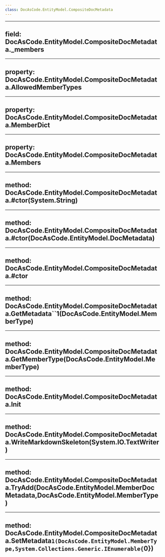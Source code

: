 ```yaml
---
class: DocAsCode.EntityModel.CompositeDocMetadata
---
```


---
field: DocAsCode.EntityModel.CompositeDocMetadata._members
---

---
property: DocAsCode.EntityModel.CompositeDocMetadata.AllowedMemberTypes
---

---
property: DocAsCode.EntityModel.CompositeDocMetadata.MemberDict
---

---
property: DocAsCode.EntityModel.CompositeDocMetadata.Members
---

---
method: DocAsCode.EntityModel.CompositeDocMetadata.#ctor(System.String)
---

---
method: DocAsCode.EntityModel.CompositeDocMetadata.#ctor(DocAsCode.EntityModel.DocMetadata)
---

---
method: DocAsCode.EntityModel.CompositeDocMetadata.#ctor
---

---
method: DocAsCode.EntityModel.CompositeDocMetadata.GetMetadata``1(DocAsCode.EntityModel.MemberType)
---

---
method: DocAsCode.EntityModel.CompositeDocMetadata.GetMemberType(DocAsCode.EntityModel.MemberType)
---

---
method: DocAsCode.EntityModel.CompositeDocMetadata.Init
---

---
method: DocAsCode.EntityModel.CompositeDocMetadata.WriteMarkdownSkeleton(System.IO.TextWriter)
---

---
method: DocAsCode.EntityModel.CompositeDocMetadata.TryAdd(DocAsCode.EntityModel.MemberDocMetadata,DocAsCode.EntityModel.MemberType)
---

---
method: DocAsCode.EntityModel.CompositeDocMetadata.SetMetadata``1(DocAsCode.EntityModel.MemberType,System.Collections.Generic.IEnumerable{``0})
---

